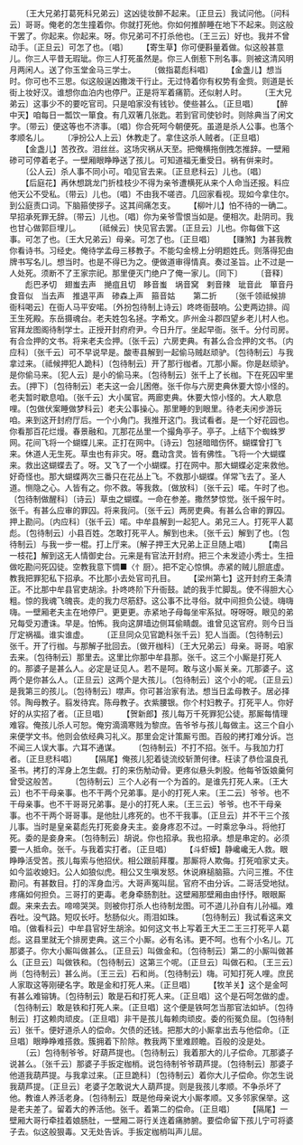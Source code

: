 <!-- { "loadSidebar": true } -->
　　〔王大兄弟打葛死科兄弟云〕这凶徒妆醉不起来。〔正旦云〕我试问他。〔问科云〕哥哥。俺老的怎生撞着你。你就打死他。你如何推醉睡在地下不起来。则这般干罢了。你起来。你起来。呀。你兄弟可不打杀他也。〔王三云〕好也。我并不曾动手。〔正旦云〕可怎了也。〔唱〕
　　【寄生草】你可便斟量着做。似这般甚意儿。你三人平昔无瑕玼。你三人打死虽然是。你三人倒惹下刑名事。则被这清风明月两闲人。送了你玉堂金马三学士。
　　〔做指葛彪科唱〕
　　【金盏儿】想当时。你可也不三思。似这般逞凶撒泼干行止。无过恃着你有权势有金赀。则道是长街上妆好汉。谁想你血泊内也停尸。正是将军着痛箭。还似射人时。
　　〔王大兄弟云〕这事少不的要吃官司。只是咱家没有钱钞。使些甚么。〔正旦唱〕
　　【醉中天】咱每日一瓢饮一箪食。有几双箸几张匙。若到官司使钞时。则除典当了闲文字。〔带云〕便这等也不济事。〔唱〕你合死呵今朝便死。虽道是杀人公事。也落个孝顺名儿。
　　〔凈扮公人上云〕休教走了。拿住这杀人贼者。〔正旦唱〕
　　【金盏儿】苦孜孜。泪丝丝。这场灾祸从天至。把俺横拖倒拽怎推辞。一壁厢碜可可停着老子。一壁厢眼睁睁送了孩儿。可知道福无重受日。祸有倂来时。
　　〔公人云〕杀人事不同小可。咱见官去来。〔正旦悲科云〕儿也。〔唱〕
　　【后庭花】再休想跳龙门折桂枝少不得为亲爷遭横死从来个人命当还报。料应他天公不受私。〔带云〕儿也。〔唱〕不由我不嗟咨。几回家看视。现如今拿住尔。到公庭责口词。下脑箍使拶子。这其间痛怎支。
　　【柳叶儿】怕不待的一确二。早招承死罪无辞。〔带云〕儿也。〔唱〕你为亲爷雪恨当如是。便相次。赴阴司。我也甘心做郭巨埋儿。
　　〔祗候云〕快见官去罢。〔正旦云〕儿也。你每做下这事。可怎了也。〔王大兄弟云〕母亲。可怎了也。〔正旦唱〕
　　【赚煞】为甚我教你看诗书。习经史。俺待学孟母三移教子。不能勾金榜上分明题姓氏。则落得犯由牌书写名儿。想当时。也是不得已为之。便做道审得情真。奏过圣旨。止不过是一人处死。须断不了王家宗祀。那里便灭门绝户了俺一家儿。〔同下〕
　　〔音释〕
　　彪巴矛切　翅蚩去声　撧疽且切　眵音蚩　埚音窝　剌音辣　玼音此　箪音丹　食音似　当去声　推退平声　碜森上声　箍音姑
　　第二折
　　〔张千领祗候排衙科喝云〕在衙人马平安喏。〔外扮包待制上诗云〕咚咚衙鼓响。公吏两边排。阎王生死殿。东岳摄魂台。老夫姓包名拯。字希文。庐州金斗郡四望乡老儿村人也。官拜龙图阁待制学士。正授开封府府尹。今日升厅。坐起早衙。张千。分付司房。有合佥押的文书。将来老夫佥押。〔张千云〕六房吏典。有甚么合佥押的文书。〔内应科〕〔张千云〕可不早说早是。酸枣县解到一起偷马贼赵顽驴。〔包待制云〕与我拿过来。〔祗候押犯人跪科〕〔包待制云〕开了那行枷者。兀那小厮。你是赵顽驴。是你偷马来。〔犯人云〕是小的偷马来。〔包待制云〕张千上了长枷。下在死囚牢里去。〔押下〕〔包待制云〕老夫这一会儿困倦。张千你与六房吏典休要大惊小怪的。老夫暂时歇息咱。〔张千云〕大小属官。两廊吏典。休要大惊小怪的。大人歇息哩。〔包做伏案睡做梦科云〕老夫公事操心。那里睡的到眼里。待老夫闲步游玩咱。来到这开封府厅后。一个小角门。我推开这门。我试看者。是一个好花园也。你看那百花烂熳。春景融和。兀那花丛里一个撮角亭子。亭子。上结下个蜘蛛罗网。花间飞将一个蝴蝶儿来。正打在网中。〔诗云〕包拯暗暗伤怀。蝴蝶曾打飞来。休道人无生死。草虫也有非灾。呀。蠢动含灵。皆有佛性。飞将一个大蝴蝶来。救出这蝴蝶去了。呀。又飞了一个小蝴蝶。打在网中。那大蝴蝶必定来救他。好奇怪也。那大蝴蝶两次三番只在花丛上飞。不救那小蝴蝶。佯常飞去了。圣人道。恻隐之心。人皆有之。你不救。等我救。〔做放科〕〔张千云〕喏。午时了也。〔包待制做醒科〕〔诗云〕草虫之蝴蝶。一命在参差。撒然梦惊觉。张千报午时。张千。有甚么应审的罪囚。将来我问。〔张千云〕两房吏典。有甚么合审的罪囚。押上勘问。〔内应科〕〔张千云〕喏。中牟县解到一起犯人。弟兄三人。打死平人葛彪。〔包待制云〕小县百姓。怎敢打死平人。解到也未。〔张千云〕解到了也。〔包待制云〕与我一步一棍。打上厅来。〔解子押王大兄弟上正旦随上唱〕
　　【南吕一枝花】解到这无人情御史台。元来是有官法开封府。把三个未发迹小秀士。生扭做吃勘问死囚徒。空教我意下惆■〈忄厨〉。把不定心惊惧。赤紧的贼儿胆底虚。教我把罪犯私下招承。不比那小去处官司孔目。
　　【梁州第七】这开封府王条清正。不比那中牟县官吏胡涂。扑咚咚阶下升衙鼓。諕的我手忙脚乱。使不得胆大心粗。惊的我魂飞魄丧。走的我力尽筋舒。这公事不比寻俗。就中间担负公徒。嗨嗨嗨。一壁厢老夫主在地停尸。更更更。赤紧地子母每坐牢系狱。呀呀呀。眼见的弟兄每受刃遭诛。早是。怕怖。我向这屏墙边侧耳偷睛觑。谁曾见这官府。则今日当厅定祸福。谁实谁虚。
　　〔正旦同众见官跪科张千云〕犯人当面。〔包待制云〕张千。开了行枷。与那解子批回去。〔做开枷科〕〔王大兄弟云〕母亲。哥哥。咱家去来。〔包待制云〕那里去。这里比你那中牟县那。张千。这三个小厮是打死人的。那婆子是甚么人。必定是证见人。若不是呵。敢与这小厮关亲。兀那婆子。这两个是你甚么人。〔正旦云〕这两个是大孩儿。〔包待制云〕这个小的呢。〔正旦云〕是我第三的孩儿。〔包待制云〕噤声。你可甚治家有法。想当日孟母教子。居必择邻。陶母教子。翦发待宾。陈母教子。衣紫腰银。你个村妇教子。打死平人。你好好的从实招了者。〔正旦唱〕
　　【贺新郎】孩儿每万千死罪犯公徒。那厮每情理难容。俺孩儿杀人可恕。俺穷滴滴寒贱为黎庶。告爷爷与孩儿每做主。这三个自小来便学文书。他则会依经典习礼义。那里会定计策厮亏图。百般的拷打难分诉。岂不闻三人误大事。六耳不通谋。
　　〔包待制云〕不打不招。张千。与我加力打者。〔正旦悲科唱〕
　　【隔尾】俺孩儿犯着徒流绞斩萧何律。枉读了恭俭温良孔圣书。拷打的浑身上怎生觑。打的来伤觔动骨。更疼似悬头刺股。他每爷饭娘羹何曾受这般苦。
　　〔包待制云〕三个人必有一个为首的。是谁先打死人来。〔王大云〕也不干母亲事。也不干两个兄弟事。是小的打死人来。〔王二云〕爷爷。也不干母亲事。也不干哥哥兄弟事。是小的打死人来。〔王三云〕爷爷。也不干母亲事。也不干两个哥哥事。是他肚儿疼死的。也不干我事。〔正旦云〕并不干三个孩儿事。当时是皇亲葛彪先打死妾身夫主。妾身疼忍不过。一时乘忿争斗。将他打死。委的是妾身来。〔包待制云〕胡说。你也招承。我也招承。想是串定的。必须要一人抵命。张千。与我着实打者。〔正旦唱〕
　　【斗虾蟆】静巉巉无人救。眼睁睁活受苦。孩儿每索与他招伏。相公跟前拜覆。那厮将人欺侮。打死咱家丈夫。如今监收媳妇。公人如狼似虎。相公又生嗔发怒。休说麻槌脑箍。六问三推。不住勘问。有甚数目。打的浑身血污。大哥声冤叫屈。官府不由分诉。二哥活受地狱。疼痛如何担负。三哥打的更毒。老身牵肠割肚。这壁厢那壁厢由由忬忬。眼眼厮觑。来来去去。啼啼哭哭。则被你打杀人也待制龙图。可不道儿孙自有儿孙福。难吞吐。没气路。短叹长吁。愁肠似火。雨泪如珠。
　　〔包待制云〕我试看这来文咱。〔做看科云〕中牟县官好生胡涂。如何这文书上写着王大王二王三打死平人葛彪。这县里就无个排房吏典。这三个小厮。必有名讳。更不呵。也有个小名儿。兀那婆子。你大小厮叫做甚么。〔正旦云〕叫做金和。〔包待制云〕第二的小厮叫做甚么〔正旦云〕叫做铁和。〔包待制云〕这第三个呢。〔正旦云〕叫做石和。〔王三云〕尚〔包待制云〕甚么尚。〔王三云〕石和尚。〔包待制云〕嗨。可知打死人哩。庶民人家取这等刚硬名字。敢是金和打死人来。〔正旦唱〕
　　【牧羊关】这个是金呵有甚么难镕铸。〔包待制云〕敢是石和打死人来。〔正旦唱〕这个是石呵怎做的虚。〔包待制云〕敢是铁和打死人来。〔正旦唱〕这个便是铁呵怎当那官法如垆。〔包待制云〕打这赖肉顽皮。〔正旦唱〕非干是孩儿每赖肉顽皮。委的衔冤负屈。〔包待制云〕张千。便好道杀人的偿命。欠债的还钱。把那大的小厮拿出去与他偿命。〔正旦唱〕眼睁睁难搭救。簇拥着下阶除。教我两下里难顾瞻。百般的没是处。
　　〔云〕包待制爷爷。好葫芦提也。〔包待制云〕我着那大的儿子偿命。兀那婆子说甚么。〔张千云〕那婆子手扳定枷梢。说包待制爷爷葫芦提。〔包待制云〕那婆子他道我葫芦提。与我拿过来。〔正旦跪科〕〔包待制云〕着你大儿子偿命。你怎生说我葫芦提。〔正旦云〕老婆子怎敢说大人葫芦提。则是我孩儿孝顺。不争杀坏了他。教谁人养活老身。〔包待制云〕既是他母亲说大小厮孝顺。又多邻家保举。这是老夫差了。留着大的养活他。张千。着第二的偿命。〔正旦唱〕
　　【隔尾】一壁厢大哥行牵挂着娘肠肚，一壁厢二哥行关连着痛肺腑。要偿命留下孩儿宁可将婆子去。似这般狠毒。又无处告诉。手扳定枷梢叫声儿屈。
